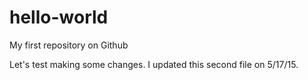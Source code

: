 # hello-world
My first repository on Github


Let's test making some changes. I updated this second file on 5/17/15.

